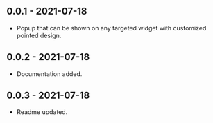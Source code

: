 ## 0.0.1 - 2021-07-18

* Popup that can be shown on any targeted widget with customized pointed design.

## 0.0.2 - 2021-07-18

* Documentation added.

## 0.0.3 - 2021-07-18

* Readme updated.
